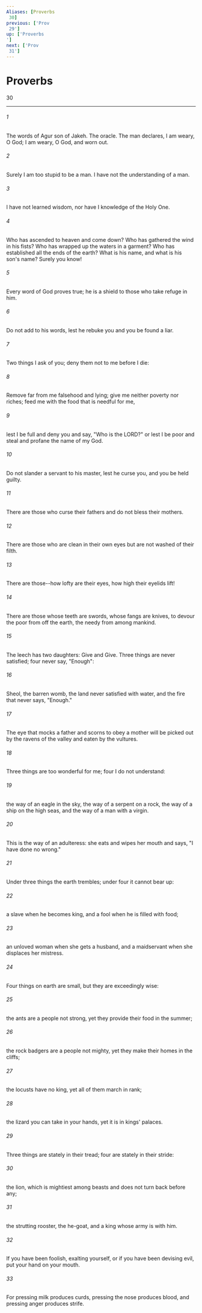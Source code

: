```yaml
---
Aliases: [Proverbs 30]
previous: ['Prov 29']
up: ['Proverbs']
next: ['Prov 31']
---
```

# Proverbs 30

***
 

###### 1 
The words of Agur son of Jakeh. The oracle. The man declares, I am weary, O God;  I am weary, O God, and worn out.   

###### 2 
Surely I am too stupid to be a man.  I have not the understanding of a man.   

###### 3 
I have not learned wisdom,  nor have I knowledge of the Holy One.   

###### 4 
Who has ascended to heaven and come down?  Who has gathered the wind in his fists?  Who has wrapped up the waters in a garment?  Who has established all the ends of the earth?  What is his name, and what is his son's name?  Surely you know!  

###### 5 
Every word of God proves true;  he is a shield to those who take refuge in him.   

###### 6 
Do not add to his words,  lest he rebuke you and you be found a liar.  

###### 7 
Two things I ask of you;  deny them not to me before I die:   

###### 8 
Remove far from me falsehood and lying;  give me neither poverty nor riches;  feed me with the food that is needful for me,   

###### 9 
lest I be full and deny you  and say, "Who is the LORD?"  or lest I be poor and steal  and profane the name of my God.  

###### 10 
Do not slander a servant to his master,  lest he curse you, and you be held guilty.  

###### 11 
There are those who curse their fathers  and do not bless their mothers.   

###### 12 
There are those who are clean in their own eyes  but are not washed of their filth.   

###### 13 
There are those--how lofty are their eyes,  how high their eyelids lift!   

###### 14 
There are those whose teeth are swords,  whose fangs are knives,  to devour the poor from off the earth,  the needy from among mankind.  

###### 15 
The leech has two daughters:  Give and Give.  Three things are never satisfied;  four never say, "Enough":   

###### 16 
Sheol, the barren womb,  the land never satisfied with water,  and the fire that never says, "Enough."  

###### 17 
The eye that mocks a father  and scorns to obey a mother  will be picked out by the ravens of the valley  and eaten by the vultures.  

###### 18 
Three things are too wonderful for me;  four I do not understand:   

###### 19 
the way of an eagle in the sky,  the way of a serpent on a rock,  the way of a ship on the high seas,  and the way of a man with a virgin.  

###### 20 
This is the way of an adulteress:  she eats and wipes her mouth  and says, "I have done no wrong."  

###### 21 
Under three things the earth trembles;  under four it cannot bear up:   

###### 22 
a slave when he becomes king,  and a fool when he is filled with food;   

###### 23 
an unloved woman when she gets a husband,  and a maidservant when she displaces her mistress.  

###### 24 
Four things on earth are small,  but they are exceedingly wise:   

###### 25 
the ants are a people not strong,  yet they provide their food in the summer;   

###### 26 
the rock badgers are a people not mighty,  yet they make their homes in the cliffs;   

###### 27 
the locusts have no king,  yet all of them march in rank;   

###### 28 
the lizard you can take in your hands,  yet it is in kings' palaces.  

###### 29 
Three things are stately in their tread;  four are stately in their stride:   

###### 30 
the lion, which is mightiest among beasts  and does not turn back before any;   

###### 31 
the strutting rooster, the he-goat,  and a king whose army is with him.  

###### 32 
If you have been foolish, exalting yourself,  or if you have been devising evil,  put your hand on your mouth.   

###### 33 
For pressing milk produces curds,  pressing the nose produces blood,  and pressing anger produces strife.
